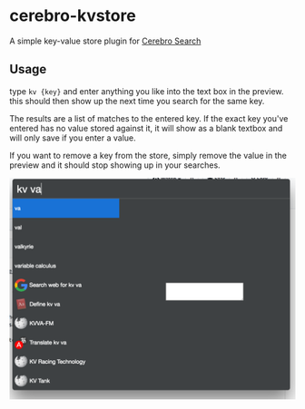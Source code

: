 # cerebro-kvstore
A simple key-value store plugin for [Cerebro Search](https://github.com/KELiON/cerebro)

## Usage
type `kv {key}` and enter anything you like into the text box in the preview. this should then show up the next time you search for the same key. 

The results are a list of matches to the entered key. If the exact key you've entered has no value stored against it, it will show as a blank textbox and will only save if you enter a value.

If you want to remove a key from the store, simply remove the value in the preview and it should stop showing up in your searches.

![screenshot](/screen.png)
